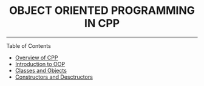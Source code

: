 <h1 align='center'>OBJECT ORIENTED PROGRAMMING IN CPP</h1>
<hr>

Table of Contents 

* [Overview of CPP](./Chapter_01-Overview-of-cpp.md)
* [Introduction to OOP](./Chapter_02-Introduction-to-oop.md)
* [Classes and Objects](./Chapter_03-Implementing-classes.md)
* [Constructors and Desctructors](./Chapter_04-Constructors-and-destructors.md)